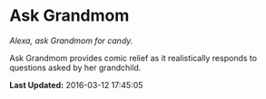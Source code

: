 # Ask Grandmom
*Alexa, ask Grandmom for candy.*

Ask Grandmom provides comic relief as it realistically responds to questions asked by her grandchild.

**Last Updated:** 2016-03-12 17:45:05